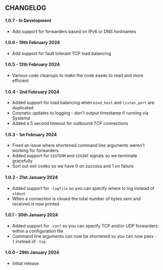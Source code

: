 ## CHANGELOG

#### 1.0.7 - In Development
- Add support for forwarders based on IPv6 or DNS hostnames

#### 1.0.6 - 19th February 2024
- Add support for fault tolerant TCP load balancing

#### 1.0.5 - 12th February 2024
- Various code cleanups to make the code easier to read and more efficient

#### 1.0.4 - 2nd February 2024
- Added support for load balancing when `bind_host` and `listen_port` are duplicated
- Cosmetic updates to logging - don't output timestamp if running via Systemd
- Added a 5 second timeout for outbound TCP connections

#### 1.0.3 - 1st February 2024
- Fixed an issue where shortened command line arguments weren't working for forwarders
- Added support for `SIGTERM` and `SIGINT` signals so we terminate gracefully
- Sort out exit codes so we have 0 on success and 1 on failure

#### 1.0.2 - 31st January 2024
- Added support for `-logfile` so you can specify where to log instead of `stdout`
- When a connection is closed the total number of bytes sent and received is now printed

#### 1.0.1 - 30th January 2024
- Added support for `-conf` so you can specify TCP and/or UDP forwarders within a configuration file
- Command line arguments can now be shortened so you can now pass `-t` instead of `-tcp` 

#### 1.0.0 - 29th January 2024
- Initial release
